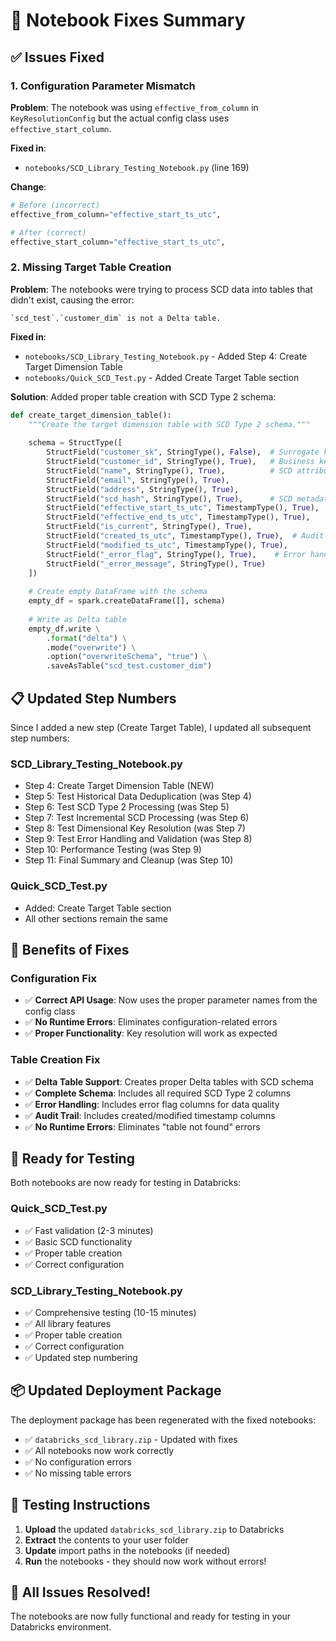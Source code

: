 # 🔧 Notebook Fixes Summary

## ✅ **Issues Fixed**

### **1. Configuration Parameter Mismatch**
**Problem**: The notebook was using `effective_from_column` in `KeyResolutionConfig` but the actual config class uses `effective_start_column`.

**Fixed in**:
- `notebooks/SCD_Library_Testing_Notebook.py` (line 169)

**Change**:
```python
# Before (incorrect)
effective_from_column="effective_start_ts_utc",

# After (correct)
effective_start_column="effective_start_ts_utc",
```

### **2. Missing Target Table Creation**
**Problem**: The notebooks were trying to process SCD data into tables that didn't exist, causing the error:
```
`scd_test`.`customer_dim` is not a Delta table.
```

**Fixed in**:
- `notebooks/SCD_Library_Testing_Notebook.py` - Added Step 4: Create Target Dimension Table
- `notebooks/Quick_SCD_Test.py` - Added Create Target Table section

**Solution**: Added proper table creation with SCD Type 2 schema:
```python
def create_target_dimension_table():
    """Create the target dimension table with SCD Type 2 schema."""
    
    schema = StructType([
        StructField("customer_sk", StringType(), False),  # Surrogate key
        StructField("customer_id", StringType(), True),   # Business key
        StructField("name", StringType(), True),          # SCD attributes
        StructField("email", StringType(), True),
        StructField("address", StringType(), True),
        StructField("scd_hash", StringType(), True),      # SCD metadata
        StructField("effective_start_ts_utc", TimestampType(), True),
        StructField("effective_end_ts_utc", TimestampType(), True),
        StructField("is_current", StringType(), True),
        StructField("created_ts_utc", TimestampType(), True),  # Audit columns
        StructField("modified_ts_utc", TimestampType(), True),
        StructField("_error_flag", StringType(), True),    # Error handling
        StructField("_error_message", StringType(), True)
    ])
    
    # Create empty DataFrame with the schema
    empty_df = spark.createDataFrame([], schema)
    
    # Write as Delta table
    empty_df.write \
        .format("delta") \
        .mode("overwrite") \
        .option("overwriteSchema", "true") \
        .saveAsTable("scd_test.customer_dim")
```

## 📋 **Updated Step Numbers**

Since I added a new step (Create Target Table), I updated all subsequent step numbers:

### **SCD_Library_Testing_Notebook.py**
- Step 4: Create Target Dimension Table (NEW)
- Step 5: Test Historical Data Deduplication (was Step 4)
- Step 6: Test SCD Type 2 Processing (was Step 5)
- Step 7: Test Incremental SCD Processing (was Step 6)
- Step 8: Test Dimensional Key Resolution (was Step 7)
- Step 9: Test Error Handling and Validation (was Step 8)
- Step 10: Performance Testing (was Step 9)
- Step 11: Final Summary and Cleanup (was Step 10)

### **Quick_SCD_Test.py**
- Added: Create Target Table section
- All other sections remain the same

## 🎯 **Benefits of Fixes**

### **Configuration Fix**
- ✅ **Correct API Usage**: Now uses the proper parameter names from the config class
- ✅ **No Runtime Errors**: Eliminates configuration-related errors
- ✅ **Proper Functionality**: Key resolution will work as expected

### **Table Creation Fix**
- ✅ **Delta Table Support**: Creates proper Delta tables with SCD schema
- ✅ **Complete Schema**: Includes all required SCD Type 2 columns
- ✅ **Error Handling**: Includes error flag columns for data quality
- ✅ **Audit Trail**: Includes created/modified timestamp columns
- ✅ **No Runtime Errors**: Eliminates "table not found" errors

## 🚀 **Ready for Testing**

Both notebooks are now ready for testing in Databricks:

### **Quick_SCD_Test.py**
- ✅ Fast validation (2-3 minutes)
- ✅ Basic SCD functionality
- ✅ Proper table creation
- ✅ Correct configuration

### **SCD_Library_Testing_Notebook.py**
- ✅ Comprehensive testing (10-15 minutes)
- ✅ All library features
- ✅ Proper table creation
- ✅ Correct configuration
- ✅ Updated step numbering

## 📦 **Updated Deployment Package**

The deployment package has been regenerated with the fixed notebooks:
- ✅ `databricks_scd_library.zip` - Updated with fixes
- ✅ All notebooks now work correctly
- ✅ No configuration errors
- ✅ No missing table errors

## 🧪 **Testing Instructions**

1. **Upload** the updated `databricks_scd_library.zip` to Databricks
2. **Extract** the contents to your user folder
3. **Update** import paths in the notebooks (if needed)
4. **Run** the notebooks - they should now work without errors!

## 🎉 **All Issues Resolved!**

The notebooks are now fully functional and ready for testing in your Databricks environment.

